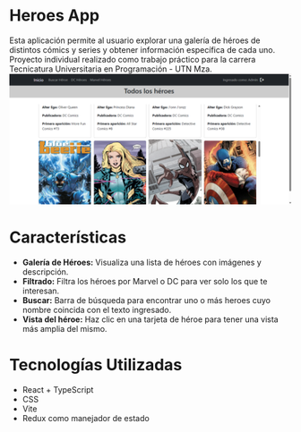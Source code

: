 # Heroes App
 Esta aplicación permite al usuario explorar una galería de héroes de distintos cómics y series y obtener información específica de cada uno.
 Proyecto individual realizado como trabajo práctico para la carrera Tecnicatura Universitaria en Programación - UTN Mza.
![Pantalla principal](./screenshots/GalleryView.png)

 # Características
- **Galería de Héroes:** Visualiza una lista de héroes con imágenes y descripción.
- **Filtrado:** Filtra los héroes por Marvel o DC para ver solo los que te interesan.
- **Buscar:** Barra de búsqueda para encontrar uno o más heroes cuyo nombre coincida con el texto ingresado.
- **Vista del héroe:** Haz clic en una tarjeta de héroe para tener una vista más amplia del mismo.
 
 # Tecnologías Utilizadas
 - React + TypeScript
 - CSS
 - Vite
 - Redux como manejador de estado
